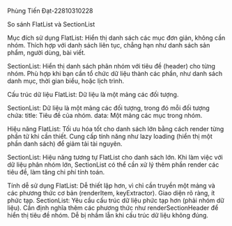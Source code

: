 Phùng Tiến Đạt-22810310228

So sánh FlatList và SectionList

Mục đích sử dụng
FlatList: Hiển thị danh sách các mục đơn giản, không cần nhóm. Thích hợp với danh sách liên tục, chẳng hạn như danh sách sản phẩm, người dùng, bài viết.

SectionList: Hiển thị danh sách phân nhóm với tiêu đề (header) cho từng nhóm. Phù hợp khi bạn cần tổ chức dữ liệu thành các phần, như danh sách danh mục, thời gian biểu, hoặc lịch trình.

Cấu trúc dữ liệu
FlatList: Dữ liệu là một mảng các đối tượng.

SectionList: Dữ liệu là một mảng các đối tượng, trong đó mỗi đối tượng chứa: title: Tiêu đề của nhóm. data: Một mảng các mục trong nhóm.

Hiệu năng
FlatList: Tối ưu hóa tốt cho danh sách lớn bằng cách render từng phần tử khi cần thiết. Cung cấp tính năng như lazy loading (hiển thị một phần danh sách) để giảm tải tài nguyên.

SectionList: Hiệu năng tương tự FlatList cho danh sách lớn. Khi làm việc với dữ liệu phân nhóm lớn, SectionList có thể cần xử lý thêm phần render các tiêu đề, làm tăng chi phí tính toán.

Tính dễ sử dụng
FlatList: Dễ thiết lập hơn, vì chỉ cần truyền một mảng và các phương thức cơ bản (renderItem, keyExtractor). Giao diện rõ ràng, ít phức tạp.
SectionList: Yêu cầu cấu trúc dữ liệu phức tạp hơn (phải nhóm dữ liệu). Cần định nghĩa thêm các phương thức như renderSectionHeader để hiển thị tiêu đề nhóm. Dễ bị nhầm lẫn khi cấu trúc dữ liệu không đúng.


